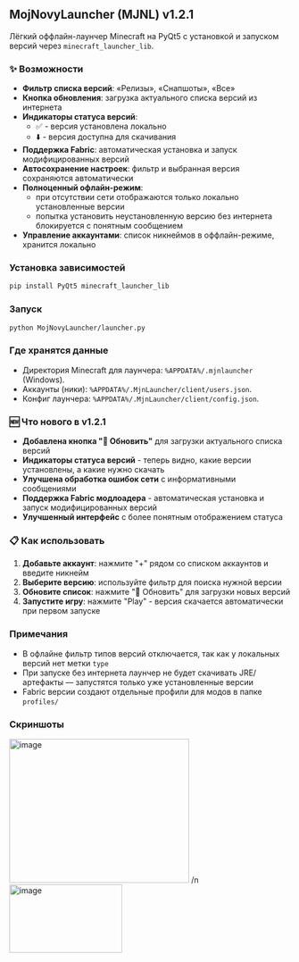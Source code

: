 ## MojNovyLauncher (MJNL) v1.2.1

Лёгкий оффлайн-лаунчер Minecraft на PyQt5 с установкой и запуском версий через `minecraft_launcher_lib`.

### ✨ Возможности
- **Фильтр списка версий**: «Релизы», «Снапшоты», «Все»
- **Кнопка обновления**: загрузка актуального списка версий из интернета
- **Индикаторы статуса версий**: 
  - ✅ - версия установлена локально
  - ⬇️ - версия доступна для скачивания
- **Поддержка Fabric**: автоматическая установка и запуск модифицированных версий
- **Автосохранение настроек**: фильтр и выбранная версия сохраняются автоматически
- **Полноценный офлайн-режим**:
  - при отсутствии сети отображаются только локально установленные версии
  - попытка установить неустановленную версию без интернета блокируется с понятным сообщением
- **Управление аккаунтами**: список никнеймов в оффлайн-режиме, хранится локально

### Установка зависимостей
```bash
pip install PyQt5 minecraft_launcher_lib
```

### Запуск
```bash
python MojNovyLauncher/launcher.py
```

### Где хранятся данные
- Директория Minecraft для лаунчера: `%APPDATA%/.mjnlauncher` (Windows).
- Аккаунты (ники): `%APPDATA%/.MjnLauncher/client/users.json`.
- Конфиг лаунчера: `%APPDATA%/.MjnLauncher/client/config.json`.

### 🆕 Что нового в v1.2.1
- **Добавлена кнопка "🔄 Обновить"** для загрузки актуального списка версий
- **Индикаторы статуса версий** - теперь видно, какие версии установлены, а какие нужно скачать
- **Улучшена обработка ошибок сети** с информативными сообщениями
- **Поддержка Fabric модлоадера** - автоматическая установка и запуск модифицированных версий
- **Улучшенный интерфейс** с более понятным отображением статуса

### 📋 Как использовать
1. **Добавьте аккаунт**: нажмите "+" рядом со списком аккаунтов и введите никнейм
2. **Выберите версию**: используйте фильтр для поиска нужной версии
3. **Обновите список**: нажмите "🔄 Обновить" для загрузки новых версий
4. **Запустите игру**: нажмите "Play" - версия скачается автоматически при первом запуске

### Примечания
- В офлайне фильтр типов версий отключается, так как у локальных версий нет метки `type`
- При запуске без интернета лаунчер не будет скачивать JRE/артефакты — запустятся только уже установленные версии
- Fabric версии создают отдельные профили для модов в папке `profiles/`

### Скриншоты
<img width="322" height="258" alt="image" src="https://github.com/user-attachments/assets/9f08c81e-24dc-4014-9c9b-41ce692b0fef" /> /n
<img width="202" height="122" alt="image" src="https://github.com/user-attachments/assets/f7485ea4-b203-4963-809d-a9c03ff6fee1" />


